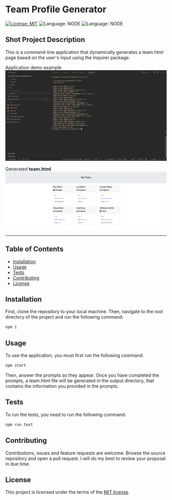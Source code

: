 # Team Profile Generator

[![License: MIT](https://img.shields.io/badge/License-MIT-yellow.svg)](LICENSE)
![Language: NODE](https://img.shields.io/badge/node-19.4.0-green)
![Language: NODE](https://img.shields.io/badge/JavaScript-es6-yellow)

## Shot Project Description

This is a command-line application that dynamically generates a team.html page based on the user's input using the Inquirer package.

Application demo example
![Application Demo](./assets/console-app-example.png)

Generated **team.html**
![Generated HTML File](./assets/generated-html-file.png)

---

## Table of Contents

- [Installation](#installation)
- [Usage](#usage)
- [Tests](#tests)
- [Contributing](#contributing)
- [License](#license)

## Installation

First, clone the repository to your local machine. Then, navigate to the root directory of the project and run the following command:

```bash
npm i
```

## Usage

To use the application, you must first run the following command:

```bash
npm start
```

Then, answer the prompts as they appear. Once you have completed the prompts, a team.html file will be generated in the output directory, that contains the information you provided in the prompts.

## Tests

To run the tests, you need to run the following command:

```bash
npm run test
```

## Contributing

Contributions, issues and feature requests are welcome. Browse the source repository and open a pull request. I will do my best to review your proposal in due time.

## License

This project is licensed under the terms of the [MIT license](LICENSE).
